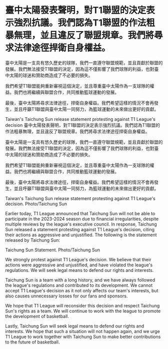 # 臺中太陽發表聲明，對T1聯盟的決定表示強烈抗議。我們認為T1聯盟的作法粗暴無理，並且違反了聯盟規章。我們將尋求法律途徑捍衛自身權益。

臺中太陽是一支具有悠久歷史的球隊，我們一直遵守聯盟規範，並且貢獻於聯盟的發展。我們無法接受T1聯盟的決定，因為這不僅影響了我們球隊的利益，也對臺中太陽的球迷和贊助商造成了不必要的損失。

我們希望T1聯盟能夠重新審視這個決定，並且尊重臺中太陽作為一支球隊的權益。我們也將繼續與聯盟合作，共同推動籃球運動的發展。

最後，臺中太陽將尋求法律途徑，捍衛自身權益。我們希望這樣的情況不會再發生，並且呼籲T1聯盟與臺中太陽一同努力，為籃球運動的未來做出更好的貢獻。

Taiwan's Taichung Sun release statement protesting against T1 League's decision 
 臺中太陽發表聲明，對T1聯盟的決定表示強烈抗議。我們認為T1聯盟的作法粗暴無理，並且違反了聯盟規章。我們將尋求法律途徑捍衛自身權益。

臺中太陽是一支具有悠久歷史的球隊，我們一直遵守聯盟規範，並且貢獻於聯盟的發展。我們無法接受T1聯盟的決定，因為這不僅影響了我們球隊的利益，也對臺中太陽的球迷和贊助商造成了不必要的損失。

我們希望T1聯盟能夠重新審視這個決定，並且尊重臺中太陽作為一支球隊的權益。我們也將繼續與聯盟合作，共同推動籃球運動的發展。

最後，臺中太陽將尋求法律途徑，捍衛自身權益。我們希望這樣的情況不會再發生，並且呼籲T1聯盟與臺中太陽一同努力，為籃球運動的未來做出更好的貢獻。

Taiwan's Taichung Sun release statement protesting against T1 League's decision. Photo/Taichung Sun

Earlier today, T1 League announced that Taichung Sun will not be able to participate in the 2023-2024 season due to financial irregularities, despite multiple reviews by the league's executive council. In response, Taichung Sun released a statement protesting against T1 League's decision, citing their actions as aggressive and unjustified. The following is the statement released by Taichung Sun:

Taichung Sun Statement. Photo/Taichung Sun

We strongly protest against T1 League's decision. We believe that their actions were aggressive and unjustified, and have violated the league's regulations. We will seek legal means to defend our rights and interests.

Taichung Sun is a team with a long history, and we have always followed the league's regulations and contributed to its development. We cannot accept T1 League's decision as it not only affects our team's interests, but also causes unnecessary losses for our fans and sponsors.

We hope that T1 League will reconsider this decision and respect Taichung Sun's rights as a team. We will continue to work with the league to promote the development of basketball.

Lastly, Taichung Sun will seek legal means to defend our rights and interests. We hope that such a situation will not happen again, and we urge T1 League to work together with Taichung Sun to make better contributions to the future of basketball.